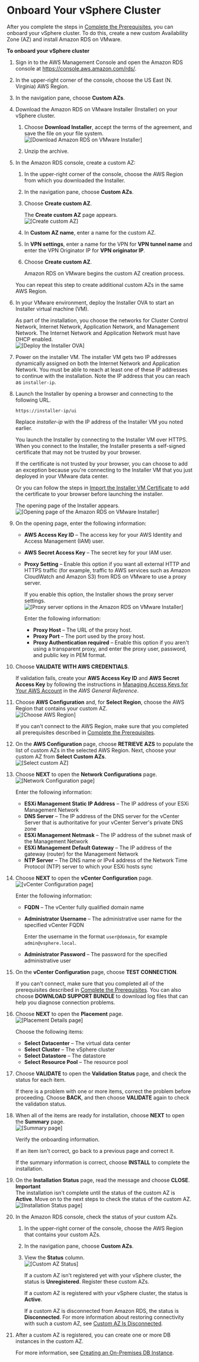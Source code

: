 # Onboard Your vSphere Cluster<a name="getting-started-with-rds-on-vmware.onboard"></a>

After you complete the steps in [Complete the Prerequisites](getting-started-with-rds-on-vmware.pre-onboarding.md), you can onboard your vSphere cluster\. To do this, create a new custom Availability Zone \(AZ\) and install Amazon RDS on VMware\.

**To onboard your vSphere cluster**

1. Sign in to the AWS Management Console and open the Amazon RDS console at [https://console\.aws\.amazon\.com/rds/](https://console.aws.amazon.com/rds/)\.

1. In the upper\-right corner of the console, choose the US East \(N\. Virginia\) AWS Region\.

1. In the navigation pane, choose **Custom AZs**\.

1. Download the Amazon RDS on VMware Installer \(Installer\) on your vSphere cluster\.

   1. Choose **Download Installer**, accept the terms of the agreement, and save the file on your file system\.  
![\[Download Amazon RDS on VMware Installer\]](http://docs.aws.amazon.com/AmazonRDS/latest/RDSonVMwareUserGuide/images/installer-download.png)

   1. Unzip the archive\.

1. In the Amazon RDS console, create a custom AZ:

   1. In the upper\-right corner of the console, choose the AWS Region from which you downloaded the Installer\.

   1. In the navigation pane, choose **Custom AZs**\.

   1. Choose **Create custom AZ**\.

      The **Create custom AZ** page appears\.  
![\[Create custom AZ\]](http://docs.aws.amazon.com/AmazonRDS/latest/RDSonVMwareUserGuide/images/create-custom-az.png)

   1. In **Custom AZ name**, enter a name for the custom AZ\.

   1. In **VPN settings**, enter a name for the VPN for **VPN tunnel name** and enter the VPN Originator IP for **VPN originator IP**\.

   1. Choose **Create custom AZ**\.

      Amazon RDS on VMware begins the custom AZ creation process\.

   You can repeat this step to create additional custom AZs in the same AWS Region\.

1. In your VMware environment, deploy the Installer OVA to start an Installer virtual machine \(VM\)\.

   As part of the installation, you choose the networks for Cluster Control Network, Internet Network, Application Network, and Management Network\. The Internet Network and Application Network must have DHCP enabled\.  
![\[Deploy the Installer OVA\]](http://docs.aws.amazon.com/AmazonRDS/latest/RDSonVMwareUserGuide/images/installer-deploy-ovf.png)

1. Power on the installer VM\. The installer VM gets two IP addresses dynamically assigned on both the Internet Network and Application Network\. You must be able to reach at least one of these IP addresses to continue with the installation\. Note the IP address that you can reach as `installer-ip`\.

1. Launch the Installer by opening a browser and connecting to the following URL\.

   ```
   https://installer-ip/ui          
   ```

   Replace *installer\-ip* with the IP address of the Installer VM you noted earlier\.

   You launch the Installer by connecting to the Installer VM over HTTPS\. When you connect to the Installer, the Installer presents a self\-signed certificate that may not be trusted by your browser\.

   If the certificate is not trusted by your browser, you can choose to add an exception because you're connecting to the Installer VM that you just deployed in your VMware data center\.

   Or you can follow the steps in [Import the Installer VM Certificate](getting-started-with-rds-on-vmware.onboard.import-vm-certificate.md) to add the certificate to your browser before launching the installer\.

   The opening page of the Installer appears\.  
![\[Opening page of the Amazon RDS on VMware Installer\]](http://docs.aws.amazon.com/AmazonRDS/latest/RDSonVMwareUserGuide/images/installer-opening.png)

1. On the opening page, enter the following information:
   + **AWS Access Key ID** – The access key for your AWS Identity and Access Management \(IAM\) user\.
   + **AWS Secret Access Key** – The secret key for your IAM user\.
   + **Proxy Setting** – Enable this option if you want all external HTTP and HTTPS traffic \(for example, traffic to AWS services such as Amazon CloudWatch and Amazon S3\) from RDS on VMware to use a proxy server\.

     If you enable this option, the Installer shows the proxy server settings\.  
![\[Proxy server options in the Amazon RDS on VMware Installer\]](http://docs.aws.amazon.com/AmazonRDS/latest/RDSonVMwareUserGuide/images/installer-proxy.png)

     Enter the following information:
     + **Proxy Host** – The URL of the proxy host\.
     + **Proxy Port** – The port used by the proxy host\.
     + **Proxy Authentication required** – Enable this option if you aren't using a transparent proxy, and enter the proxy user, password, and public key in PEM format\.

1. Choose **VALIDATE WITH AWS CREDENTIALS**\.

   If validation fails, create your **AWS Access Key ID** and **AWS Secret Access Key** by following the instructions in [Managing Access Keys for Your AWS Account](https://docs.aws.amazon.com/general/latest/gr/managing-aws-access-keys.html) in the *AWS General Reference*\.

1. Choose **AWS Configuration** and, for **Select Region**, choose the AWS Region that contains your custom AZ\.  
![\[Choose AWS Region\]](http://docs.aws.amazon.com/AmazonRDS/latest/RDSonVMwareUserGuide/images/installer-aws-region.png)

   If you can't connect to the AWS Region, make sure that you completed all prerequisites described in [Complete the Prerequisites](getting-started-with-rds-on-vmware.pre-onboarding.md)\.

1. On the **AWS Configuration** page, choose **RETRIEVE AZS** to populate the list of custom AZs in the selected AWS Region\. Next, choose your custom AZ from **Select Custom AZs**\.  
![\[Select custom AZ\]](http://docs.aws.amazon.com/AmazonRDS/latest/RDSonVMwareUserGuide/images/installer-select-custom-az.png)

1. Choose **NEXT** to open the **Network Configurations** page\.  
![\[Network Configuration page\]](http://docs.aws.amazon.com/AmazonRDS/latest/RDSonVMwareUserGuide/images/installer-network-configuration.png)

   Enter the following information:
   + **ESXi Management Static IP Address** – The IP address of your ESXi Management Network
   + **DNS Server** – The IP address of the DNS server for the vCenter Server that is authoritative for your vCenter Server's private DNS zone
   + **ESXi Management Netmask** – The IP address of the subnet mask of the Management Network
   + **ESXi Management Default Gateway** – The IP address of the gateway \(router\) for the Management Network 
   + **NTP Server** – The DNS name or IPv4 address of the Network Time Protocol \(NTP\) server to which your ESXi hosts sync

1. Choose **NEXT** to open the **vCenter Configuration** page\.  
![\[vCenter Configuration page\]](http://docs.aws.amazon.com/AmazonRDS/latest/RDSonVMwareUserGuide/images/installer-vcenter-configuration.png)

   Enter the following information:
   + **FQDN** – The vCenter fully qualified domain name
   + **Administrator Username** – The administrative user name for the specified vCenter FQDN

     Enter the username in the format `user@domain`, for example `admin@vsphere.local`\.
   + **Administrator Password** – The password for the specified administrative user

1. On the **vCenter Configuration** page, choose **TEST CONNECTION**\.

   If you can't connect, make sure that you completed all of the prerequisites described in [Complete the Prerequisites](getting-started-with-rds-on-vmware.pre-onboarding.md)\. You can also choose **DOWNLOAD SUPPORT BUNDLE** to download log files that can help you diagnose connection problems\.

1. Choose **NEXT** to open the **Placement** page\.  
![\[Placement Details page\]](http://docs.aws.amazon.com/AmazonRDS/latest/RDSonVMwareUserGuide/images/installer-placement-details.png)

   Choose the following items:
   + **Select Datacenter** – The virtual data center
   + **Select Cluster** – The vSphere cluster
   + **Select Datastore** – The datastore
   + **Select Resource Pool** – The resource pool

1. Choose **VALIDATE** to open the **Validation Status** page, and check the status for each item\.

   If there is a problem with one or more items, correct the problem before proceeding\. Choose **BACK**, and then choose **VALIDATE** again to check the validation status\.

1. When all of the items are ready for installation, choose **NEXT** to open the **Summary** page\.  
![\[Summary page\]](http://docs.aws.amazon.com/AmazonRDS/latest/RDSonVMwareUserGuide/images/installer-summary.png)

   Verify the onboarding information\.

   If an item isn't correct, go back to a previous page and correct it\.

   If the summary information is correct, choose **INSTALL** to complete the installation\.

1. On the **Installation Status** page, read the message and choose **CLOSE**\.
**Important**  
The installation isn't complete until the status of the custom AZ is **Active**\. Move on to the next steps to check the status of the custom AZ\.  
![\[Installation Status page\]](http://docs.aws.amazon.com/AmazonRDS/latest/RDSonVMwareUserGuide/images/installer-installation-status.png)

1. In the Amazon RDS console, check the status of your custom AZs\.

   1. In the upper\-right corner of the console, choose the AWS Region that contains your custom AZs\.

   1. In the navigation pane, choose **Custom AZs**\.

   1. View the **Status** column\.  
![\[Custom AZ Status\]](http://docs.aws.amazon.com/AmazonRDS/latest/RDSonVMwareUserGuide/images/custom-az-status.png)

      If a custom AZ isn't registered yet with your vSphere cluster, the status is **Unregistered**\. Register these custom AZs\.

      If a custom AZ is registered with your vSphere cluster, the status is **Active**\.

      If a custom AZ is disconnected from Amazon RDS, the status is **Disconnected**\. For more information about restoring connectivity with such a custom AZ, see [Custom AZ Is Disconnected](troubleshooting-rds-on-vmware.md#troubleshooting-rds-on-vmware.disconnected)\.

1. After a custom AZ is registered, you can create one or more DB instances in the custom AZ\.

   For more information, see [Creating an On\-Premises DB Instance](creating-an-on-premises-db-instance.md)\.